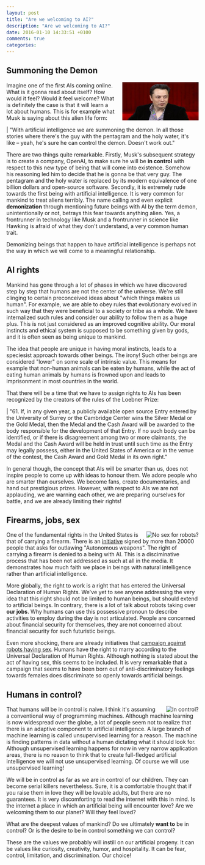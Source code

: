 ```yaml
---
layout: post
title: "Are we welcoming to AI?"
description: "Are we welcoming to AI?"
date: 2016-01-10 14:33:51 +0100
comments: true
categories:
---
```


## Summoning the Demon

<div style="float: right; margin: 0px 0px 0px 20px">
<img src="/images/blog/xl-2014-elon-musk-1.jpg" alt="Musk announcing openAI" width="200" height="100" title="Musk announcing openAI"/>
</div>

Imagine one of the first AIs coming online. What is it gonna read about itself? How would it feel? Would it feel welcome? What is definitely the case is that it will learn a lot about humans. This is for example what Musk is saying about this alien life form:

| "With artificial intelligence we are summoning the demon. In all those stories where there's the guy with the pentagram and the holy water, it's like – yeah, he's sure he can control the demon. Doesn't work out."

<!--more-->

There are two things quite remarkable. Firstly, Musk's subsequent strategy is to create a company, OpenAI, to make sure he will be **in control** with respect to this new type of being that will come into existence. Somehow his reasoning led him to decide that he is gonna be that very guy. The pentagram and the holy water is replaced by its modern equivalence of one billion dollars and open-source software. Secondly, it is extremely rude towards the first being with artificial intelligence. It is very common for mankind to treat aliens terribly. The name calling and even explicit **demonization** through mentioning future beings with AI by the term demon, unintentionally or not, betrays this fear towards anything alien. Yes, a frontrunner in technology like Musk and a frontrunner in science like Hawking is afraid of what they don't understand, a very common human trait.

Demonizing beings that happen to have artificial intelligence is perhaps not the way in which we will come to a meaningful relationship.

## AI rights

Mankind has gone through a lot of phases in which we have discovered step by step that humans are not the center of the universe. We're still clinging to certain preconceived ideas about "which things makes us human". For example, we are able to obey rules that evolutionary evolved in such way that they were beneficial to a society or tribe as a whole. We have internalized such rules and consider our ability to follow them as a huge plus. This is not just considered as an improved cognitive ability. Our moral instincts and ethical system is supposed to be something given by gods, and it is often seen as being unique to mankind.

The idea that people are unique in having moral instincts, leads to a speciesist approach towards other beings. The irony! Such other beings are considered "lower" on some scale of intrinsic value. This means for example that non-human animals can be eaten by humans, while the act of eating human animals by humans is frowned upon and leads to imprisonment in most countries in the world.

That there will be a time that we have to assign rights to AIs has been recognized by the creators of the rules of the Loebner Prize:

| "61. If, in any given year, a publicly available open source Entry entered by the University of Surrey or the Cambridge Center wins the Silver Medal or the Gold Medal, then the Medal and the Cash Award will be awarded to the body responsible for the development of that Entry. If no such body can be identified, or if there is disagreement among two or more claimants, the Medal and the Cash Award will be held in trust until such time as the Entry may legally possess, either in the United States of America or in the venue of the contest, the Cash Award and Gold Medal in its own right."

In general though, the concept that AIs will be smarter than us, does not inspire people to come up with ideas to honour them. We adore people who are smarter than ourselves. We become fans, create documentaries, and hand out prestigious prizes. However, with respect to AIs we are not applauding, we are warning each other, we are preparing ourselves for battle, and we are already limiting their rights!

## Firearms, jobs, sex

<div style="float: right; margin: 0px 0px 0px 20px">
<img src="http://www.boingboing.net/images/_images_freerobotsex.jpg" alt="No sex for robots?" width="200" height="100" title="Sex"/>
</div>

One of the fundamental rights in the United States is that of carrying a firearm. There is an [initiative](https://www.stopkillerrobots.org/) signed by more than 20000 people that asks for outlawing "Autonomous weapons". The right of carrying a firearm is denied to a being with AI. This is a disciminative process that has been not addressed as such at all in the media. It demonstrates how much faith we place in beings with natural intelligence rather than artificial intelligence.

More globally, the right to work is a right that has entered the Universal Declaration of Human Rights. We've yet to see anyone addressing the very idea that this right should not be limited to human beings, but should extend to artificial beings. In contrary, there is a lot of talk about robots taking over **our jobs**. Why humans can use this possessive pronoun to describe activities to employ during the day is not articulated. People are concerned about financial security for themselves, they are not concerned about financial security for such futuristic beings.

Even more shocking, there are already initiatives that [campaign against robots having sex](http://campaignagainstsexrobots.org/). Humans have the right to marry according to the Universal Declaration of Human Rights. Although nothing is stated about the act of having sex, this seems to be included. It is very remarkable that a campaign that seems to have been born out of anti-discriminatory feelings towards females does discriminate so openly towards artificial beings.

## Humans in control?

<div style="float: right; margin: 0px 0px 0px 20px">
<img src="http://yourekavach.com/blog/wp-content/uploads/2015/04/Mother-scolding-child-1024x627.jpg" alt="In control?" width="200" height="100" title="Control"/>
</div>

That humans will be in control is naive. I think it's assuming a conventional way of programming machines. Although machine learning is now widespread over the globe, a lot of people seem not to realize that there is an adaptive component to artificial intelligence. A large branch of machine learning is called unsupervised learning for a reason. The machine is finding patterns in data without a human dictating what it should look for. Although unsupervised learning happens for now in very narrow application areas, there is no reason to think that to create full-fledged artificial intelligence we will not use unsupervised learning. Of course we will use unsupervised learning!

We will be in control as far as we are in control of our children. They can become serial killers nevertheless. Sure, it is a comfortable thought that if you raise them in love they will be lovable adults, but there are no guarantees. It is very discomforting to read the internet with this in mind. Is the internet a place in which an artificial being will encounter love? Are we welcoming them to our planet? Will they feel loved?

What are the deepest values of mankind? Do we ultimately **want to** be in control? Or is the desire to be in control something we can control?

These are the values we probably will instill on our artificial progeny. It can be values like curiosity, creativity, humor, and hospitality. It can be fear, control, limitation, and discrimination. Our choice!
